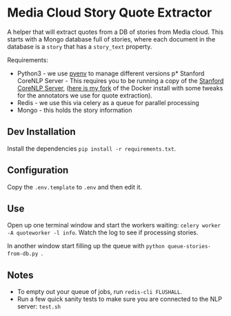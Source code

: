 Media Cloud Story Quote Extractor
=================================

A helper that will extract quotes from a DB of stories from Media cloud. This starts with a Mongo 
database full of stories, where each document in the database is a `story` that has a `story_text`
property.

Requirements:
* Python3 - we use [pyenv](https://github.com/pyenv/pyenv) to manage different versions
p* Stanford CoreNLP Server - This requires you to be running a copy of the [Stanford CoreNLP Server](https://stanfordnlp.github.io/CoreNLP/corenlp-server.html),
([here is my fork](https://github.com/rahulbot/stanford-corenlp-docker) of the Docker install with some tweaks for the 
annotators we use for quote extraction).
* Redis - we use this via celery as a queue for parallel processing
* Mongo - this holds the story information  

Dev Installation
----------------

Install the dependencies `pip install -r requirements.txt`. 

Configuration
-------------

Copy the `.env.template` to `.env` and then edit it.

Use
---

Open up one terminal window and start the workers waiting: `celery worker -A quoteworker -l info`. Watch the log to see
if processing stories.

In another window start filling up the queue with `python queue-stories-from-db.py `.

Notes
-----

* To empty out your queue of jobs, run `redis-cli FLUSHALL`.
* Run a few quick sanity tests to make sure you are connected to the NLP server: `test.sh`
